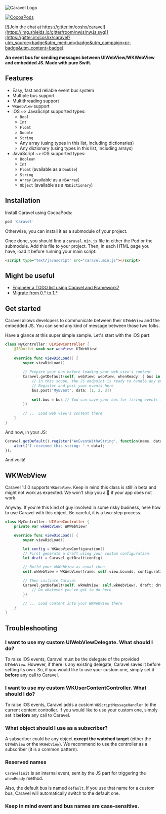 ![Caravel Logo](https://raw.githubusercontent.com/coshx/caravel/master/logo.png)

[![CocoaPods](https://img.shields.io/cocoapods/v/Caravel.svg?style=flat-square)](https://cocoapods.org/pods/Caravel)

[![Join the chat at https://gitter.im/coshx/caravel](https://img.shields.io/gitter/room/nwjs/nw.js.svg)](https://gitter.im/coshx/caravel?utm_source=badge&utm_medium=badge&utm_campaign=pr-badge&utm_content=badge)

**An event bus for sending messages between UIWebView/WKWebView and embedded JS. Made with pure Swift.**

## Features

* Easy, fast and reliable event bus system
* Multiple bus support
* Multithreading support
* `WKWebView` support
* iOS ~> JavaScript supported types:
  - `Bool`
  - `Int`
  - `Float`
  - `Double`
  - `String`
  - Any array (using types in this list, including dictionaries)
  - Any dictionary (using types in this list, including arrays)
* JavaScript ~> iOS supported types:
  - `Boolean`
  - `Int`
  - `Float` (available as a `Double`)
  - `String`
  - `Array` (available as a `NSArray`)
  - `Object` (available as a `NSDictionary`)

## Installation

Install Caravel using CocoaPods:

```ruby
pod 'Caravel'
```

Otherwise, you can install it as a submodule of your project.

Once done, you should find a `caravel.min.js` file in either the Pod or the submodule. Add this file to your project. Then, in each HTML page you have, load it before running your main script:

```html
<script type="text/javascript" src="caravel.min.js"></script>
```

## Might be useful 

* [Engineer a TODO list using Caravel and Framework7](http://www.coshx.com/blog/2015/12/04/engineer-a-todo-list-using-caravel-and-framework7/)
* [Migrate from 0.* to 1.*](http://www.coshx.com/blog/2015/11/19/releasing-caravel-1-0-0/)

## Get started

Caravel allows developers to communicate between their `UIWebView` and the embedded JS. You can send any kind of message between those two folks.

Have a glance at this super simple sample. Let's start with the iOS part:

```swift
class MyController: UIViewController {
    @IBOutlet weak var webView: UIWebView!
    
    override func viewDidLoad() {
        super.viewDidLoad()
        
        // Prepare your bus before loading your web view's content
        Caravel.getDefault(self, webView: webView, whenReady: { bus in
            // In this scope, the JS endpoint is ready to handle any event.
            // Register and post your events here
            bus.post("MyEvent", data: [1, 2, 3])
            
            self.bus = bus // You can save your bus for firing events later
        })
        
        // ... Load web view's content there
    }
}
```

And now, in your JS:

```javascript
Caravel.getDefault().register("AnEventWithAString", function(name, data) {
    alert('I received this string: ' + data);
});
```

And voilà!

## WKWebView

Caravel 1.1.0 supports `WKWebView`. Keep in mind this class is still in beta and might not work as expected. We won't ship you a 🍕 if your app does not work. 

Anyway. If you're this kind of guy involved in some risky business, here how to use Caravel with this object. Be careful, it is a two-step process.

```swift
class MyController: UIViewController {
    private var wkWebView: WKWebView?

    override func viewDidLoad() {
        super.viewDidLoad()

        let config = WKWebViewConfiguration()
        // First generate a draft using your custom configuration
        let draft = Caravel.getDraft(config)

        // Build your WKWebView as usual then
        self.wkWebView = WKWebView(frame: self.view.bounds, configuration: config)

        // Then initiate Caravel
        Caravel.getDefault(self, wkWebView: self.wkWebView!, draft: draft, whenReady: {
            // Do whatever you've got to do here
        })

        // ... Load content into your WKWebView there
    }
}
```

## Troubleshooting

### I want to use my custom UIWebViewDelegate. What should I do?

To raise iOS events, Caravel must be the delegate of the provided `UIWebView`. However, if there is any existing delegate, Caravel saves it before setting its own. So, if you would like to use your custom one, simply set it **before** any call to Caravel.

### I want to use my custom WKUserContentController. What should I do?

To raise iOS events, Caravel adds a custom `WKScriptMessageHandler` to the current content controller. If you would like to use your custom one, simply set it **before** any call to Caravel.

### What object should I use as a subscriber?

A subscriber could be any object **except the watched target** (either the `UIWebView` or the `WKWebView`). We recommend to use the controller as a subscriber (it is a common pattern).

### Reserved names

`CaravelInit` is an internal event, sent by the JS part for triggering the `whenReady` method.

Also, the default bus is named `default`. If you use that name for a custom bus, Caravel will automatically switch to the default one.

### Keep in mind event and bus names are case-sensitive.

